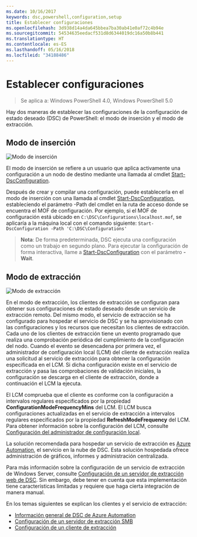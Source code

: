```yaml
---
ms.date: 10/16/2017
keywords: dsc,powershell,configuration,setup
title: Establecer configuraciones
ms.openlocfilehash: 3d938d14a4da645bbea7ba30ab41e0af72c4b94e
ms.sourcegitcommit: 54534635eedacf531d8d6344019dc16a50b8b441
ms.translationtype: HT
ms.contentlocale: es-ES
ms.lasthandoff: 05/16/2018
ms.locfileid: "34188486"
---
```

# <a name="enacting-configurations"></a>Establecer configuraciones

>Se aplica a: Windows PowerShell 4.0, Windows PowerShell 5.0

Hay dos maneras de establecer las configuraciones de la configuración de estado deseado (DSC) de PowerShell: el modo de inserción y el modo de extracción.

## <a name="push-mode"></a>Modo de inserción

![Modo de inserción](images/pushModel.png "Cómo funciona el modo de inserción")

El modo de inserción se refiere a un usuario que aplica activamente una configuración a un nodo de destino mediante una llamada al cmdlet [Start-DscConfiguration](https://technet.microsoft.com/library/dn521623.aspx).

Después de crear y compilar una configuración, puede establecerla en el modo de inserción con una llamada al cmdlet [Start-DscConfiguration](https://technet.microsoft.com/library/dn521623.aspx), estableciendo el parámetro -Path del cmdlet en la ruta de acceso donde se encuentra el MOF de configuración.
Por ejemplo, si el MOF de configuración está ubicado en `C:\DSC\Configurations\localhost.mof`, se aplicaría a la máquina local con el comando siguiente: `Start-DscConfiguration -Path 'C:\DSC\Configurations'`

> __Nota__: De forma predeterminada, DSC ejecuta una configuración como un trabajo en segundo plano. Para ejecutar la configuración de forma interactiva, llame a [Start-DscConfiguration](https://technet.microsoft.com/library/dn521623.aspx) con el parámetro __-Wait__.

## <a name="pull-mode"></a>Modo de extracción

![Modo de extracción](images/pullModel.png "Cómo funciona el modo de extracción")

En el modo de extracción, los clientes de extracción se configuran para obtener sus configuraciones de estado deseado desde un servicio de extracción remoto.
Del mismo modo, el servicio de extracción se ha configurado para hospedar el servicio de DSC y se ha aprovisionado con las configuraciones y los recursos que necesitan los clientes de extracción.
Cada uno de los clientes de extracción tiene un evento programado que realiza una comprobación periódica del cumplimiento de la configuración del nodo.
Cuando el evento se desencadena por primera vez, el administrador de configuración local (LCM) del cliente de extracción realiza una solicitud al servicio de extracción para obtener la configuración especificada en el LCM.
Si dicha configuración existe en el servicio de extracción y pasa las comprobaciones de validación iniciales, la configuración se descarga en el cliente de extracción, donde a continuación el LCM la ejecuta.

El LCM comprueba que el cliente es conforme con la configuración a intervalos regulares especificados por la propiedad **ConfigurationModeFrequencyMins** del LCM.
El LCM busca configuraciones actualizadas en el servicio de extracción a intervalos regulares especificados por la propiedad **RefreshModeFrequency** del LCM.
Para obtener información sobre la configuración del LCM, consulte [Configuración del administrador de configuración local](metaConfig.md).

La solución recomendada para hospedar un servicio de extracción es [Azure Automation](https://azure.microsoft.com/services/automation/), el servicio en la nube de DSC.
Esta solución hospedada ofrece administración de gráficos, informes y administración centralizada.

Para más información sobre la configuración de un servicio de extracción de Windows Server, consulte [Configuración de un servidor de extracción web de DSC](pullServer.md).
Sin embargo, debe tener en cuenta que esta implementación tiene características limitadas y requiere que haga cierta integración de manera manual.

En los temas siguientes se explican los clientes y el servicio de extracción:

- [Información general de DSC de Azure Automation](https://docs.microsoft.com/en-us/azure/automation/automation-dsc-overview)
- [Configuración de un servidor de extracción SMB](pullServerSMB.md)
- [Configuración de un cliente de extracción](pullClientConfigID.md)